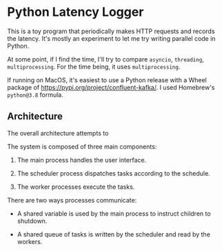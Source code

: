 Python Latency Logger
=====================

This is a toy program that periodically makes HTTP requests and records
the latency. It's mostly an experiment to let me try writing parallel
code in Python.

At some point, if I find the time, I'll try to compare `asyncio`,
`threading`, `multiprocessing`. For the time being, it uses
`multiprocessing`.

If running on MacOS, it's easiest to use a Python release with a Wheel
package of https://pypi.org/project/confluent-kafka/. I used Homebrew's
`python@3.8` formula.

Architecture
------------

The overall architecture attempts to 

The system is composed of three main components:

1. The main process handles the user interface.

2. The scheduler process dispatches tasks according to the schedule.

3. The worker processes execute the tasks.

There are two ways processes communicate:

- A shared variable is used by the main process to instruct children to
  shutdown.

- A shared queue of tasks is written by the scheduler and read by the
  workers.
